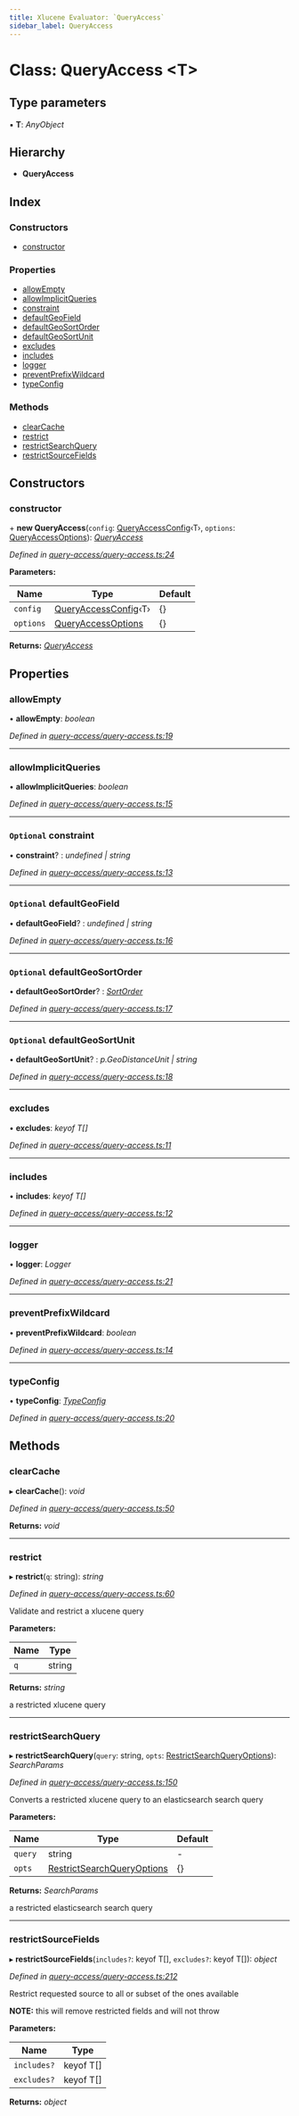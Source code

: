```yaml
---
title: Xlucene Evaluator: `QueryAccess`
sidebar_label: QueryAccess
---
```


# Class: QueryAccess <**T**>

## Type parameters

▪ **T**: *AnyObject*

## Hierarchy

* **QueryAccess**

## Index

### Constructors

* [constructor](queryaccess.md#constructor)

### Properties

* [allowEmpty](queryaccess.md#allowempty)
* [allowImplicitQueries](queryaccess.md#allowimplicitqueries)
* [constraint](queryaccess.md#optional-constraint)
* [defaultGeoField](queryaccess.md#optional-defaultgeofield)
* [defaultGeoSortOrder](queryaccess.md#optional-defaultgeosortorder)
* [defaultGeoSortUnit](queryaccess.md#optional-defaultgeosortunit)
* [excludes](queryaccess.md#excludes)
* [includes](queryaccess.md#includes)
* [logger](queryaccess.md#logger)
* [preventPrefixWildcard](queryaccess.md#preventprefixwildcard)
* [typeConfig](queryaccess.md#typeconfig)

### Methods

* [clearCache](queryaccess.md#clearcache)
* [restrict](queryaccess.md#restrict)
* [restrictSearchQuery](queryaccess.md#restrictsearchquery)
* [restrictSourceFields](queryaccess.md#restrictsourcefields)

## Constructors

###  constructor

\+ **new QueryAccess**(`config`: [QueryAccessConfig](../interfaces/queryaccessconfig.md)‹T›, `options`: [QueryAccessOptions](../interfaces/queryaccessoptions.md)): *[QueryAccess](queryaccess.md)*

*Defined in [query-access/query-access.ts:24](https://github.com/terascope/teraslice/blob/0ae31df4/packages/xlucene-evaluator/src/query-access/query-access.ts#L24)*

**Parameters:**

Name | Type | Default |
------ | ------ | ------ |
`config` | [QueryAccessConfig](../interfaces/queryaccessconfig.md)‹T› |  {} |
`options` | [QueryAccessOptions](../interfaces/queryaccessoptions.md) |  {} |

**Returns:** *[QueryAccess](queryaccess.md)*

## Properties

###  allowEmpty

• **allowEmpty**: *boolean*

*Defined in [query-access/query-access.ts:19](https://github.com/terascope/teraslice/blob/0ae31df4/packages/xlucene-evaluator/src/query-access/query-access.ts#L19)*

___

###  allowImplicitQueries

• **allowImplicitQueries**: *boolean*

*Defined in [query-access/query-access.ts:15](https://github.com/terascope/teraslice/blob/0ae31df4/packages/xlucene-evaluator/src/query-access/query-access.ts#L15)*

___

### `Optional` constraint

• **constraint**? : *undefined | string*

*Defined in [query-access/query-access.ts:13](https://github.com/terascope/teraslice/blob/0ae31df4/packages/xlucene-evaluator/src/query-access/query-access.ts#L13)*

___

### `Optional` defaultGeoField

• **defaultGeoField**? : *undefined | string*

*Defined in [query-access/query-access.ts:16](https://github.com/terascope/teraslice/blob/0ae31df4/packages/xlucene-evaluator/src/query-access/query-access.ts#L16)*

___

### `Optional` defaultGeoSortOrder

• **defaultGeoSortOrder**? : *[SortOrder](../overview.md#sortorder)*

*Defined in [query-access/query-access.ts:17](https://github.com/terascope/teraslice/blob/0ae31df4/packages/xlucene-evaluator/src/query-access/query-access.ts#L17)*

___

### `Optional` defaultGeoSortUnit

• **defaultGeoSortUnit**? : *p.GeoDistanceUnit | string*

*Defined in [query-access/query-access.ts:18](https://github.com/terascope/teraslice/blob/0ae31df4/packages/xlucene-evaluator/src/query-access/query-access.ts#L18)*

___

###  excludes

• **excludes**: *keyof T[]*

*Defined in [query-access/query-access.ts:11](https://github.com/terascope/teraslice/blob/0ae31df4/packages/xlucene-evaluator/src/query-access/query-access.ts#L11)*

___

###  includes

• **includes**: *keyof T[]*

*Defined in [query-access/query-access.ts:12](https://github.com/terascope/teraslice/blob/0ae31df4/packages/xlucene-evaluator/src/query-access/query-access.ts#L12)*

___

###  logger

• **logger**: *Logger*

*Defined in [query-access/query-access.ts:21](https://github.com/terascope/teraslice/blob/0ae31df4/packages/xlucene-evaluator/src/query-access/query-access.ts#L21)*

___

###  preventPrefixWildcard

• **preventPrefixWildcard**: *boolean*

*Defined in [query-access/query-access.ts:14](https://github.com/terascope/teraslice/blob/0ae31df4/packages/xlucene-evaluator/src/query-access/query-access.ts#L14)*

___

###  typeConfig

• **typeConfig**: *[TypeConfig](../interfaces/typeconfig.md)*

*Defined in [query-access/query-access.ts:20](https://github.com/terascope/teraslice/blob/0ae31df4/packages/xlucene-evaluator/src/query-access/query-access.ts#L20)*

## Methods

###  clearCache

▸ **clearCache**(): *void*

*Defined in [query-access/query-access.ts:50](https://github.com/terascope/teraslice/blob/0ae31df4/packages/xlucene-evaluator/src/query-access/query-access.ts#L50)*

**Returns:** *void*

___

###  restrict

▸ **restrict**(`q`: string): *string*

*Defined in [query-access/query-access.ts:60](https://github.com/terascope/teraslice/blob/0ae31df4/packages/xlucene-evaluator/src/query-access/query-access.ts#L60)*

Validate and restrict a xlucene query

**Parameters:**

Name | Type |
------ | ------ |
`q` | string |

**Returns:** *string*

a restricted xlucene query

___

###  restrictSearchQuery

▸ **restrictSearchQuery**(`query`: string, `opts`: [RestrictSearchQueryOptions](../interfaces/restrictsearchqueryoptions.md)): *SearchParams*

*Defined in [query-access/query-access.ts:150](https://github.com/terascope/teraslice/blob/0ae31df4/packages/xlucene-evaluator/src/query-access/query-access.ts#L150)*

Converts a restricted xlucene query to an elasticsearch search query

**Parameters:**

Name | Type | Default |
------ | ------ | ------ |
`query` | string | - |
`opts` | [RestrictSearchQueryOptions](../interfaces/restrictsearchqueryoptions.md) |  {} |

**Returns:** *SearchParams*

a restricted elasticsearch search query

___

###  restrictSourceFields

▸ **restrictSourceFields**(`includes?`: keyof T[], `excludes?`: keyof T[]): *object*

*Defined in [query-access/query-access.ts:212](https://github.com/terascope/teraslice/blob/0ae31df4/packages/xlucene-evaluator/src/query-access/query-access.ts#L212)*

Restrict requested source to all or subset of the ones available

**NOTE:** this will remove restricted fields and will not throw

**Parameters:**

Name | Type |
------ | ------ |
`includes?` | keyof T[] |
`excludes?` | keyof T[] |

**Returns:** *object*
